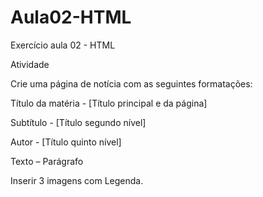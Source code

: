 # Aula02-HTML
Exercício aula 02 - HTML 


Atividade

Crie uma página de notícia com as seguintes formatações:

Título da matéria - [Título principal e da página]

Subtítulo - [Título segundo nível]

Autor - [Título quinto nível]

Texto – Parágrafo

Inserir 3 imagens com Legenda.
